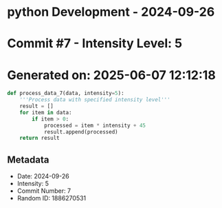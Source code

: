 ﻿# python Development - 2024-09-26
# Commit #7 - Intensity Level: 5
# Generated on: 2025-06-07 12:12:18
```python
def process_data_7(data, intensity=5):
    '''Process data with specified intensity level'''
    result = []
    for item in data:
        if item > 0:
            processed = item * intensity + 45
            result.append(processed)
    return result
```
## Metadata
- Date: 2024-09-26
- Intensity: 5
- Commit Number: 7
- Random ID: 1886270531
